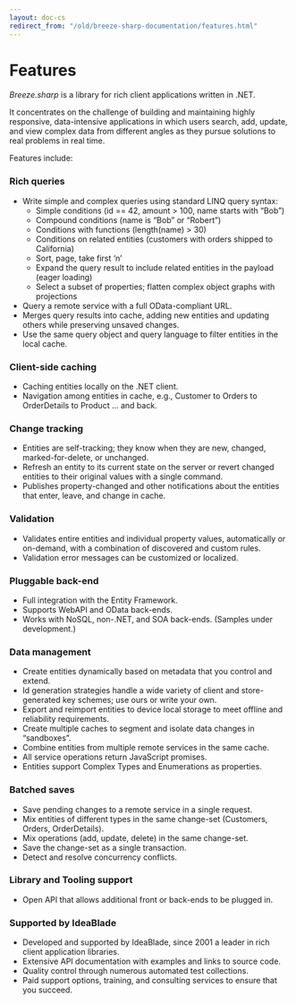 ```yaml
---
layout: doc-cs
redirect_from: "/old/breeze-sharp-documentation/features.html"
---
```


# Features

*Breeze.sharp* is a library for rich client applications written in .NET.

It concentrates on the challenge of building and maintaining highly responsive, data-intensive applications in which users search, add, update, and view complex data from different angles as they pursue solutions to real problems in real time.

Features include:

### **Rich queries**

- Write simple and complex queries using standard LINQ query syntax:
	- Simple conditions (id == 42, amount > 100, name starts with “Bob”)
	- Compound conditions (name is “Bob” or “Robert”)
	- Conditions with functions (length(name) > 30)
	- Conditions on related entities (customers with orders shipped to California)
	- Sort, page, take first ‘n’
	- Expand the query result to include related entities in the payload (eager loading)
	- Select a subset of properties; flatten complex object graphs with projections
- Query a remote service with a full OData-compliant URL.
- Merges query results into cache, adding new entities and updating others while preserving unsaved changes.
- Use the same query object and query language to filter entities in the local cache.

### **Client-side caching**

- Caching entities locally on the .NET client.
- Navigation among entities in cache, e.g., Customer to Orders to OrderDetails to Product … and back.

### **Change tracking**

- Entities are self-tracking; they know when they are new, changed, marked-for-delete, or unchanged.
- Refresh an entity to its current state on the server or revert changed entities to their original values with a single command.
- Publishes property-changed and other notifications about the entities that enter, leave, and change in cache.

### **Validation**

- Validates entire entities and individual property values, automatically or on-demand, with a combination of discovered and custom rules.
- Validation error messages can be customized or localized.

### **Pluggable back-end**

- Full integration with the Entity Framework.
- Supports WebAPI and OData back-ends.
- Works with NoSQL, non-.NET, and SOA back-ends. (Samples under development.)

### **Data management**

- Create entities dynamically based on metadata that you control and extend.
- Id generation strategies handle a wide variety of client and store-generated key schemes; use ours or write your own.
- Export and reimport entities to device local storage to meet offline and reliability requirements.
- Create multiple caches to segment and isolate data changes in “sandboxes”.
- Combine entities from multiple remote services in the same cache.
- All service operations return JavaScript promises.
- Entities support Complex Types and Enumerations as properties.
 
### **Batched saves**

- Save pending changes to a remote service in a single request.
- Mix entities of different types in the same change-set (Customers, Orders, OrderDetails).
- Mix operations (add, update, delete) in the same change-set.
- Save the change-set as a single transaction.
- Detect and resolve concurrency conflicts.

### **Library and Tooling support**

- Open API that allows additional front or back-ends to be plugged in.

### **Supported by IdeaBlade**

- Developed and supported by IdeaBlade, since 2001 a leader in rich client application libraries.
- Extensive API documentation with examples and links to source code.
- Quality control through numerous automated test collections.
- Paid support options, training, and consulting services to ensure that you succeed.